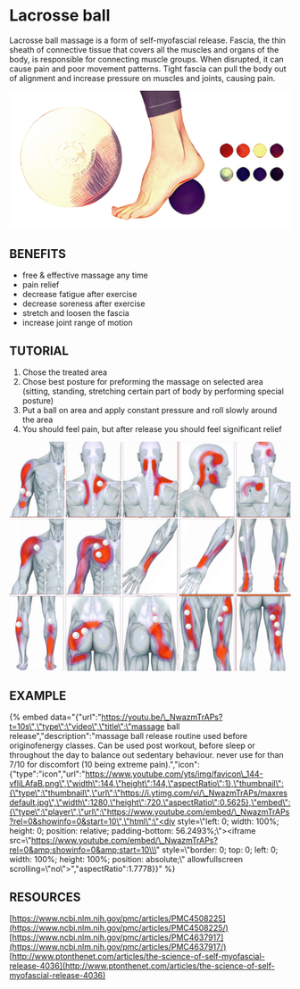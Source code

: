 # Lacrosse ball

Lacrosse ball massage is a form of self-myofascial release. Fascia, the thin sheath of connective tissue that covers all the muscles and organs of the body, is responsible for connecting muscle groups. When disrupted, it can cause pain and poor movement patterns. Tight fascia can pull the body out of alignment and increase pressure on muscles and joints, causing pain. 

![](../.gitbook/assets/lacrose_ball_cover.JPG)

## BENEFITS

* free & effective massage any time
* pain relief 
* decrease fatigue after exercise
* decrease soreness after exercise
* stretch and loosen the fascia
* increase joint range of motion

## TUTORIAL

1. Chose the treated area
2. Chose best posture for preforming the massage on selected area \(sitting, standing, stretching certain part of body by performing special posture\)
3. Put a ball on area and apply constant pressure and roll slowly around the area
4. You should feel pain, but after release you should feel significant relief

![](../.gitbook/assets/lacrose_ball_pointsmap.jpg)

## EXAMPLE



{% embed data="{\"url\":\"https://youtu.be/\_NwazmTrAPs?t=10s\",\"type\":\"video\",\"title\":\"massage ball release\",\"description\":\"massage ball release routine used before originofenergy classes. Can be used post workout, before sleep or throughout the day to balance out sedentary behaviour. never use for than 7/10 for discomfort \(10 being extreme pain\).\",\"icon\":{\"type\":\"icon\",\"url\":\"https://www.youtube.com/yts/img/favicon\_144-vfliLAfaB.png\",\"width\":144,\"height\":144,\"aspectRatio\":1},\"thumbnail\":{\"type\":\"thumbnail\",\"url\":\"https://i.ytimg.com/vi/\_NwazmTrAPs/maxresdefault.jpg\",\"width\":1280,\"height\":720,\"aspectRatio\":0.5625},\"embed\":{\"type\":\"player\",\"url\":\"https://www.youtube.com/embed/\_NwazmTrAPs?rel=0&showinfo=0&start=10\",\"html\":\"<div style=\\\"left: 0; width: 100%; height: 0; position: relative; padding-bottom: 56.2493%;\\\"><iframe src=\\\"https://www.youtube.com/embed/\_NwazmTrAPs?rel=0&amp;showinfo=0&amp;start=10\\\" style=\\\"border: 0; top: 0; left: 0; width: 100%; height: 100%; position: absolute;\\\" allowfullscreen scrolling=\\\"no\\\"></iframe></div>\",\"aspectRatio\":1.7778}}" %}

## RESOURCES

[https://www.ncbi.nlm.nih.gov/pmc/articles/PMC4508225](https://www.ncbi.nlm.nih.gov/pmc/articles/PMC4508225/)  
[https://www.ncbi.nlm.nih.gov/pmc/articles/PMC4637917](https://www.ncbi.nlm.nih.gov/pmc/articles/PMC4637917/)  
[http://www.ptonthenet.com/articles/the-science-of-self-myofascial-release-4036](http://www.ptonthenet.com/articles/the-science-of-self-myofascial-release-4036)

